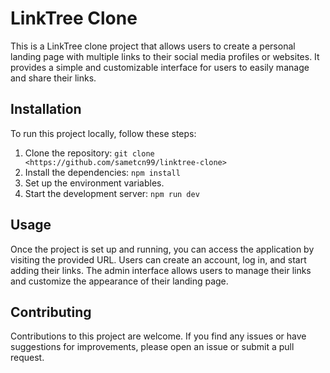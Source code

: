 # LinkTree Clone

This is a LinkTree clone project that allows users to create a personal landing page with multiple links to their social media profiles or websites. It provides a simple and customizable interface for users to easily manage and share their links.

## Installation

To run this project locally, follow these steps:

1. Clone the repository: `git clone <https://github.com/sametcn99/linktree-clone>`
2. Install the dependencies: `npm install`
3. Set up the environment variables.
4. Start the development server: `npm run dev`

## Usage

Once the project is set up and running, you can access the application by visiting the provided URL. Users can create an account, log in, and start adding their links. The admin interface allows users to manage their links and customize the appearance of their landing page.

## Contributing

Contributions to this project are welcome. If you find any issues or have suggestions for improvements, please open an issue or submit a pull request.
